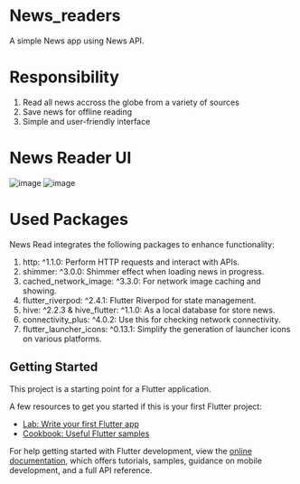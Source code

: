 # News_readers
  A simple News app using News API.

# Responsibility
  1. Read all news accross the globe from a variety of sources
  2. Save news for offline reading
  3. Simple and user-friendly interface

# News Reader UI
![image](https://github.com/moniruzzaman76/News-Reader-App/assets/107347380/8febffca-cab1-4018-8d81-837c67d1adad)
![image](https://github.com/moniruzzaman76/News-Reader-App/assets/107347380/409dd15a-9daa-431b-a802-c9d92517aa23)

# Used Packages 
News Read integrates the following packages to enhance functionality:

1. http: ^1.1.0: Perform HTTP requests and interact with APIs.
2. shimmer: ^3.0.0: Shimmer effect when loading news in progress.
3. cached_network_image: ^3.3.0: For network image caching and showing.
4. flutter_riverpod: ^2.4.1: Flutter Riverpod for state management.
5. hive: ^2.2.3 & hive_flutter: ^1.1.0: As a local database for store news.
6. connectivity_plus: ^4.0.2: Use this for checking network connectivity.
7. flutter_launcher_icons: ^0.13.1: Simplify the generation of launcher icons on various platforms.

## Getting Started

This project is a starting point for a Flutter application.

A few resources to get you started if this is your first Flutter project:

- [Lab: Write your first Flutter app](https://docs.flutter.dev/get-started/codelab)
- [Cookbook: Useful Flutter samples](https://docs.flutter.dev/cookbook)

For help getting started with Flutter development, view the
[online documentation](https://docs.flutter.dev/), which offers tutorials,
samples, guidance on mobile development, and a full API reference.
